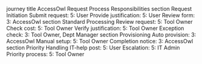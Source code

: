 journey
    title AccessOwl Request Process Responsibilities
    section Request Initiation
      Submit request: 5: User
      Provide justification: 5: User
      Review form: 3: AccessOwl
    section Standard Processing
      Review request: 5: Tool Owner
      Check cost: 5: Tool Owner
      Verify justification: 5: Tool Owner
      Exception check: 3: Tool Owner, Dept Manager
    section Provisioning
      Auto provision: 3: AccessOwl
      Manual setup: 5: Tool Owner
      Completion notice: 3: AccessOwl
    section Priority Handling
      IT-help post: 5: User
      Escalation: 5: IT Admin
      Priority process: 5: Tool Owner
